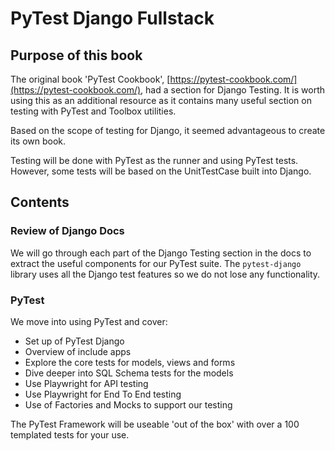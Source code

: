 # PyTest Django Fullstack

## Purpose of this book 

The original book 'PyTest Cookbook', [https://pytest-cookbook.com/](https://pytest-cookbook.com/), had a section for Django Testing. It is worth using this as an additional resource as it contains many useful section on testing with PyTest and Toolbox utilities.

Based on the scope of testing for Django, it seemed advantageous to create its own book.

Testing will be done with PyTest as the runner and using PyTest tests. However, some tests will be based on the UnitTestCase built into Django.

## Contents

### Review of Django Docs

We will go through each part of the Django Testing section in the docs to extract the useful components for our PyTest suite. The `pytest-django` library uses all the Django test features so we do not lose any functionality.

### PyTest

We move into using PyTest and cover:

- Set up of PyTest Django
- Overview of include apps
- Explore the core tests for models, views and forms
- Dive deeper into SQL Schema tests for the models
- Use Playwright for API testing
- Use Playwright for End To End testing
- Use of Factories and Mocks to support our testing

The PyTest Framework will be useable 'out of the box' with over a 100 templated tests for your use.
